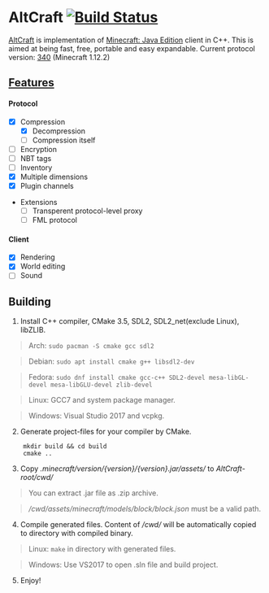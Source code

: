 # AltCraft [![Build Status](https://travis-ci.org/LaG1924/AltCraft.svg?branch=master)](https://travis-ci.org/LaG1924/AltCraft)
[AltCraft](https://www.youtube.com/watch?v=LvvsEjPvCmY) is implementation of [Minecraft: Java Edition](https://minecraft.net) client in C++. This is aimed at being fast, free, portable and easy expandable.
Current protocol version: [340](https://wiki.vg/index.php?title=Protocol&oldid=14204) (Minecraft 1.12.2)

## [Features](FEATURES.md)
#### Protocol
- [x] Compression
    - [x] Decompression
    - [ ] Compression itself
- [ ] Encryption
- [ ] NBT tags
- [ ] Inventory
- [x] Multiple dimensions
- [x] Plugin channels
- Extensions
	- [ ] Transperent protocol-level proxy
	- [ ] FML protocol

#### Client
- [x] Rendering
- [x] World editing
- [ ] Sound

## Building
1. Install C++ compiler, CMake 3.5, SDL2, SDL2_net(exclude Linux), libZLIB.

>Arch: `sudo pacman -S cmake gcc sdl2`

>Debian: `sudo apt install cmake g++ libsdl2-dev`

>Fedora: `sudo dnf install cmake gcc-c++ SDL2-devel mesa-libGL-devel mesa-libGLU-devel zlib-devel`

>Linux: GCC7 and system package manager.

>Windows: Visual Studio 2017 and vcpkg.
2. Generate project-files for your compiler by CMake.
```
    mkdir build && cd build
    cmake ..
```
3. Copy *.minecraft/version/{version}/{version}.jar/assets/* to *AltCraft-root/cwd/*
>You can extract .jar file as .zip archive.

>*/cwd/assets/minecraft/models/block/block.json* must be a valid path.
4. Compile generated files. Content of */cwd/* will be automatically copied to directory with compiled binary.
>Linux: `make` in directory with generated files.

>Windows: Use VS2017 to open .sln file and build project.
5. Enjoy!
